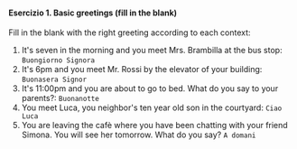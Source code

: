 #### Esercizio 1. Basic greetings (fill in the blank)
Fill in the blank with the right greeting according to each context:
1. It's seven in the morning and you meet Mrs. Brambilla at the bus stop:
``` Buongiorno Signora ``` 
2. It's 6pm and you meet Mr. Rossi by the elevator of your building:
``` Buonasera Signor ```
3. It's 11:00pm and you are about to go to bed. What do you say to your parents?:
``` Buonanotte ```
4. You meet Luca, you neighbor's ten year old son in the courtyard:
``` Ciao Luca ```
5. You are leaving the cafè where you have been chatting with your friend Simona. You will see her tomorrow. What do you say?
``` A domani ```